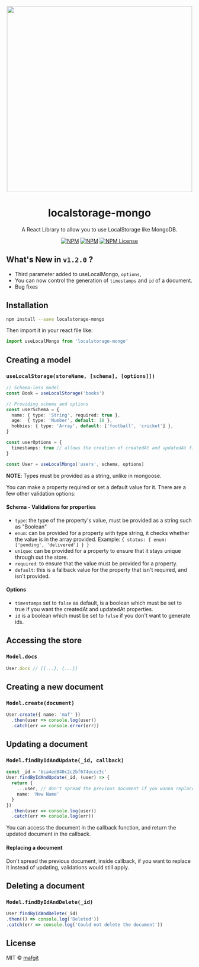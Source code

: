 <div align="center">
<img src="https://repository-images.githubusercontent.com/328192305/6a9dcf80-540c-11eb-9531-d9a1ad35bc79" width="500"/>

# localstorage-mongo

A React Library to allow you to use LocalStorage like MongoDB.

[![NPM](https://img.shields.io/npm/v/localstorage-mongo.svg)](https://www.npmjs.com/package/localstorage-mongo)
[![NPM](https://img.shields.io/npm/dt/localstorage-mongo)]()
[![NPM License](https://img.shields.io/npm/l/all-contributors.svg?style=flat)](https://github.com/tterb/hyde/blob/master/LICENSE)

</div>

## What's New in `v1.2.0` ?
- Third parameter added to useLocalMongo, `options`,
- You can now control the generation of `timestamps` and `id` of a document.
- Bug fixes
  
## Installation

```bash
npm install --save localstorage-mongo
```

Then import it in your react file like:
```ts
import useLocalMongo from 'localstorage-mongo'
```

## Creating a model
### `useLocalStorage(storeName, [schema], [options]])`
```ts
// Schema-less model
const Book = useLocalStorage('books')

// Providing schema and options
const userSchema = {
  name: { type: 'String', required: true },
  age:  { type: 'Number', default: 18 },
  hobbies: { type: 'Array', default: ['football', 'cricket'] },
}

const userOptions = {
  timestamps: true // allows the creation of createdAt and updatedAt fields.
}

const User = useLocalMongo('users', schema, options)
```

**NOTE**: Types must be provided as a string, unlike in mongoose. 

You can make a property required or set a default value for it. There are a few other validation options:

#### Schema - Validations for properties
- `type`: the type of the property's value, must be provided as a string such as "Boolean"
- `enum`: can be provided for a property with type string, it checks whether the value is in the array provided. Example: `{ status: { enum: ['pending', 'delivered'] } }`
- `unique`: can be provided for a property to ensure that it stays unique through out the store.
- `required`: to ensure that the value must be provided for a property.
- `default`: this is a fallback value for the property that isn't required, and isn't provided.
<!-- TODO: Add More Validations -->

#### Options
- `timestamps` set to `false` as default, is a boolean which must be set to true if you want the createdAt and updatedAt properties.
- `id` is a boolean which must be set to `false` if you don't want to generate ids.

## Accessing the store
### `Model.docs`
```ts
User.docs // [{...}, {...}]
```

## Creating a new document
### `Model.create(document)`
```ts
User.create({ name: 'maf' })
  .then(user => console.log(user))
  .catch(err => console.error(err))
```

## Updating a document
### `Model.findByIdAndUpdate(_id, callback)`
```ts
const _id = 'bca4ed840c2c2bf674eccc3c'
User.findByIdAndUpdate(_id, (user) => {
  return {
    ...user, // don't spread the previous document if you wanna replace instead
    name: 'New Name'
  }
})
  .then(user => console.log(user))
  .catch(err => console.log(err))
```
You can access the document in the callback function, and return the updated document in the callback.

#### Replacing a document
Don't spread the previous document, inside callback, if you want to replace it instead of updating, validations would still apply.


## Deleting a document
### `Model.findByIdAndDelete(_id)`
```ts
User.findByIdAndDelete(_id)
.then(() => console.log('Deleted'))
.catch(err => console.log('Could not delete the document'))
```

## License

MIT © [mafgit](https://github.com/mafgit)

